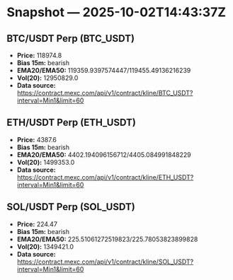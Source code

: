 # Snapshot — 2025-10-02T14:43:37Z

## BTC/USDT Perp (BTC_USDT)
- **Price:** 118974.8
- **Bias 15m:** bearish
- **EMA20/EMA50:** 119359.9397574447/119455.49136216239
- **Vol(20):** 12950829.0
- **Data source:** https://contract.mexc.com/api/v1/contract/kline/BTC_USDT?interval=Min1&limit=60

## ETH/USDT Perp (ETH_USDT)
- **Price:** 4387.6
- **Bias 15m:** bearish
- **EMA20/EMA50:** 4402.194096156712/4405.084991848229
- **Vol(20):** 1499353.0
- **Data source:** https://contract.mexc.com/api/v1/contract/kline/ETH_USDT?interval=Min1&limit=60

## SOL/USDT Perp (SOL_USDT)
- **Price:** 224.47
- **Bias 15m:** bearish
- **EMA20/EMA50:** 225.51061272519823/225.78053823899828
- **Vol(20):** 1349421.0
- **Data source:** https://contract.mexc.com/api/v1/contract/kline/SOL_USDT?interval=Min1&limit=60
